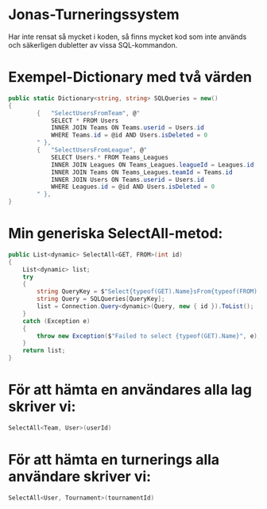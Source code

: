 # Jonas-Turneringssystem
Har inte rensat så mycket i koden, så finns mycket kod som inte används och säkerligen dubletter av vissa SQL-kommandon.

# Exempel-Dictionary med två värden
```csharp
public static Dictionary<string, string> SQLQueries = new()
{
        {   "SelectUsersFromTeam", @"  
            SELECT * FROM Users
            INNER JOIN Teams ON Teams.userid = Users.id
            WHERE Teams.id = @id AND Users.isDeleted = 0
        " },
        {   "SelectUsersFromLeague", @"  
            SELECT Users.* FROM Teams_Leagues
            INNER JOIN Leagues ON Teams_Leagues.leagueId = Leagues.id
            INNER JOIN Teams ON Teams_Leagues.teamId = Teams.id
            INNER JOIN Users ON Teams.userid = Users.id
            WHERE Leagues.id = @id AND Users.isDeleted = 0
        " },
}
```

# Min generiska SelectAll-metod:
```csharp
public List<dynamic> SelectAll<GET, FROM>(int id)
{
    List<dynamic> list;
    try
    {
        string QueryKey = $"Select{typeof(GET).Name}sFrom{typeof(FROM).Name}";
        string Query = SQLQueries[QueryKey];
        list = Connection.Query<dynamic>(Query, new { id }).ToList();
    }
    catch (Exception e)
    {
        throw new Exception($"Failed to select {typeof(GET).Name}", e);
    }
    return list;
}
```
# För att hämta en användares alla lag skriver vi:
```csharp
SelectAll<Team, User>(userId)
```
# För att hämta en turnerings alla användare skriver vi:
```csharp
SelectAll<User, Tournament>(tournamentId)
```
